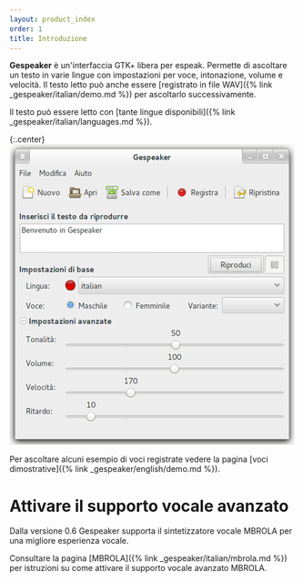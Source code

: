 ```yaml
---
layout: product_index
order: 1
title: Introduzione
---
```

**Gespeaker** è un'interfaccia GTK+ libera per espeak. 
Permette di ascoltare un testo in varie lingue con impostazioni per voce,
intonazione, volume e velocità.
Il testo letto può anche essere 
[registrato in file WAV]({% link _gespeaker/italian/demo.md %})
per ascoltarlo  successivamente.

Il testo può essere letto con 
[tante lingue disponibili]({% link _gespeaker/italian/languages.md %}).

{:.center}
![Finestra principale](/resources/gespeaker/archive/latest/italian/main.png)

Per ascoltare alcuni esempio di voci registrate vedere la pagina 
[voci dimostrative]({% link _gespeaker/english/demo.md %}).

# Attivare il supporto vocale avanzato

Dalla versione 0.6 Gespeaker supporta il sintetizzatore vocale MBROLA per una
migliore esperienza vocale.

Consultare la pagina [MBROLA]({% link _gespeaker/italian/mbrola.md %})
per istruzioni su come attivare il supporto vocale avanzato MBROLA.